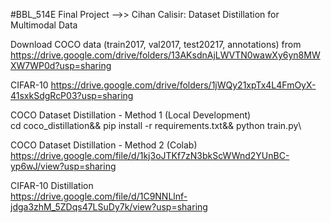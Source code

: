 #BBL_514E Final Project -->>
Cihan Calisir: Dataset Distillation for Multimodal Data

Download COCO data (train2017, val2017, test20217, annotations) from https://drive.google.com/drive/folders/13AKsdnAjLWVTN0wawXy6yn8MWXW7WP0d?usp=sharing

CIFAR-10
https://drive.google.com/drive/folders/1jWQy21xpTx4L4FmOyX-41sxkSdgRcP03?usp=sharing



COCO Dataset Distillation - Method 1 (Local Development)\
cd coco_distillation&& 
pip install -r requirements.txt&&
python train.py\

COCO Dataset Distillation - Method 2 (Colab)\
https://drive.google.com/file/d/1kj3oJTKf7zN3bkScWWnd2YUnBC-yp6wJ/view?usp=sharing

CIFAR-10 Distillation\
https://drive.google.com/file/d/1C9NNLlnf-jdga3zhM_5ZDqs47LSuDy7k/view?usp=sharing

